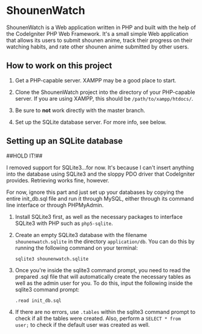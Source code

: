 ShounenWatch
============

ShounenWatch is a Web application written in PHP and built with the help of the
CodeIgniter PHP Web Framework. It's a small simple Web application that allows
its users to submit shounen anime, track their progress on their watching
habits, and rate other shounen anime submitted by other users.

How to work on this project
---------------------------

1.  Get a PHP-capable server. XAMPP may be a good place to start.

2.  Clone the ShounenWatch project into the directory of your PHP-capable
    server. If you are using XAMPP, this should be
    `/path/to/xampp/htdocs/`.

3.  Be sure to **not** work directly with the master branch.

4.  Set up the SQLite database server. For more info, see below.

Setting up an SQLite database
-----------------------------

##HOLD IT!##

I removed support for SQLite3...for now. It's because I can't insert anything
into the database using SQLite3 and the sloppy PDO driver that CodeIgniter
provides. Retrieving works fine, however.

For now, ignore this part and just set up your databases by copying the entire
init_db.sql file and run it through MySQL, either through its command line
interface or through PHPMyAdmin.

1.  Install SQLite3 first, as well as the necessary packages to interface
    SQLite3 with PHP such as `php5-sqlite`.
2.  Create an empty SQLite3 database with the filename
    `shounenwatch.sqlite` in the directory `application/db`. You can do
    this by running the following command on your terminal:
    
        sqlite3 shounenwatch.sqlite
        
3.  Once you're inside the sqlite3 command prompt, you need to read the
    prepared .sql file that will automatically create the necessary
    tables as well as the admin user for you. To do this, input the
    following inside the sqlite3 command prompt:
    
        .read init_db.sql
        
4.  If there are no errors, use `.tables` within the sqlite3 command
    prompt to check if all the tables were created. Also, perform a
    `SELECT * from user;` to check if the default user was
    created as well.
